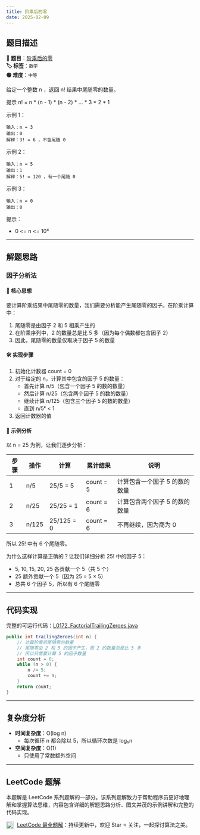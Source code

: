 ```yaml
---
title: 阶乘后的零
date: 2025-02-09
---
```


## 题目描述

**🔗 题目**：[阶乘后的零](https://leetcode.cn/problems/factorial-trailing-zeroes/)  
**🏷️ 标签**：`数学`  
**🟢 难度**：`中等`  

给定一个整数 n ，返回 n! 结果中尾随零的数量。

提示 n! = n * (n - 1) * (n - 2) * ... * 3 * 2 * 1

示例 1：
```
输入：n = 3
输出：0
解释：3! = 6 ，不含尾随 0
```

示例 2：
```
输入：n = 5
输出：1
解释：5! = 120 ，有一个尾随 0
```

示例 3：
```
输入：n = 0
输出：0
```

提示：
- 0 <= n <= 10⁴

---

## 解题思路

### 因子分析法

#### 📝 核心思想

要计算阶乘结果中尾随零的数量，我们需要分析能产生尾随零的因子。在阶乘计算中：

1. 尾随零是由因子 2 和 5 相乘产生的
2. 在阶乘序列中，2 的数量总是比 5 多（因为每个偶数都包含因子 2）
3. 因此，尾随零的数量仅取决于因子 5 的数量

#### 🛠️ 实现步骤

1. 初始化计数器 count = 0
2. 对于给定的 n，计算其中包含的因子 5 的数量：
   - 首先计算 n/5（包含一个因子 5 的数的数量）
   - 然后计算 n/25（包含两个因子 5 的数的数量）
   - 继续计算 n/125（包含三个因子 5 的数的数量）
   - 直到 n/5ᵏ < 1
3. 返回计数器的值

#### 🧩 示例分析

以 n = 25 为例，让我们逐步分析：

| 步骤 | 操作 | 计算 | 累计结果 | 说明 |
|-----|------|-----|---------|-----|
| 1 | n/5 | 25/5 = 5 | count = 5 | 计算包含一个因子 5 的数的数量 |
| 2 | n/25 | 25/25 = 1 | count = 6 | 计算包含两个因子 5 的数的数量 |
| 3 | n/125 | 25/125 = 0 | count = 6 | 不再继续，因为商为 0 |

所以 25! 中有 6 个尾随零。

为什么这样计算是正确的？让我们详细分析 25! 中的因子 5：
- 5, 10, 15, 20, 25 各贡献一个 5（共 5 个）
- 25 额外贡献一个 5（因为 25 = 5 × 5）
- 总共 6 个因子 5，所以有 6 个尾随零

---

## 代码实现

完整的可运行代码：[L0172_FactorialTrailingZeroes.java](../src/main/java/L0172_FactorialTrailingZeroes.java)

```java
public int trailingZeroes(int n) {
    // 计算阶乘后尾随零的数量
    // 尾随零由 2 和 5 的因子产生，而 2 的数量总是比 5 多
    // 所以只需要计算 5 的因子数量
    int count = 0;
    while (n > 0) {
        n /= 5;
        count += n;
    }
    return count;
}
```

---

## 复杂度分析

- **时间复杂度**：O(log n)
  - 每次循环 n 都会除以 5，所以循环次数是 log₅n
- **空间复杂度**：O(1)
  - 只使用了常数额外空间

---

## LeetCode 题解

本题解是 LeetCode 系列题解的一部分。该系列题解致力于帮助程序员更好地理解和掌握算法思维，内容包含详细的解题思路分析、图文并茂的示例讲解和完整的代码实现。

<img src="https://github.githubassets.com/images/modules/logos_page/GitHub-Mark.png" alt="GitHub" width="20" style="vertical-align: middle; margin-right: 5px"> [LeetCode 最全题解](https://github.com/LjyYano/LeetCode)：持续更新中，欢迎 Star ⭐️ 关注，一起探讨算法之美。 